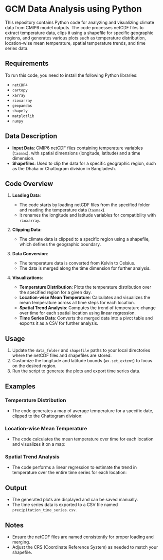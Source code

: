 # GCM Data Analysis using Python

This repository contains Python code for analyzing and visualizing climate data from CMIP6 model outputs. The code processes netCDF files to extract temperature data, clips it using a shapefile for specific geographic regions, and generates various plots such as temperature distribution, location-wise mean temperature, spatial temperature trends, and time series data.

## Requirements
To run this code, you need to install the following Python libraries:
- `netCDF4`
- `cartopy`
- `xarray`
- `rioxarray`
- `geopandas`
- `shapely`
- `matplotlib`
- `numpy`

## Data Description
- **Input Data**: CMIP6 netCDF files containing temperature variables (`tasmax`), with spatial dimensions (longitude, latitude) and a time dimension.
- **Shapefiles**: Used to clip the data for a specific geographic region, such as the Dhaka or Chattogram division in Bangladesh.

## Code Overview
1. **Loading Data**: 
   - The code starts by loading netCDF files from the specified folder and reading the temperature data (`tasmax`).
   - It renames the longitude and latitude variables for compatibility with `rioxarray`.

2. **Clipping Data**: 
   - The climate data is clipped to a specific region using a shapefile, which defines the geographic boundary.

3. **Data Conversion**:
   - The temperature data is converted from Kelvin to Celsius.
   - The data is merged along the time dimension for further analysis.

4. **Visualizations**:
   - **Temperature Distribution**: Plots the temperature distribution over the specified region for a given day.
   - **Location-wise Mean Temperature**: Calculates and visualizes the mean temperature across all time steps for each location.
   - **Spatial Trend Analysis**: Computes the trend of temperature change over time for each spatial location using linear regression.
   - **Time Series Data**: Converts the merged data into a pivot table and exports it as a CSV for further analysis.

## Usage
1. Update the `data_folder` and `shapefile` paths to your local directories where the netCDF files and shapefiles are stored.
2. Customize the longitude and latitude bounds (`ax.set_extent`) to focus on the desired region.
3. Run the script to generate the plots and export time series data.

## Examples
### Temperature Distribution
- The code generates a map of average temperature for a specific date, clipped to the Chattogram division:

### Location-wise Mean Temperature
- The code calculates the mean temperature over time for each location and visualizes it on a map:

### Spatial Trend Analysis
- The code performs a linear regression to estimate the trend in temperature over the entire time series for each location:

## Output
- The generated plots are displayed and can be saved manually.
- The time series data is exported to a CSV file named `precipitation_time_series.csv`.

## Notes
- Ensure the netCDF files are named consistently for proper loading and merging.
- Adjust the CRS (Coordinate Reference System) as needed to match your shapefile.

